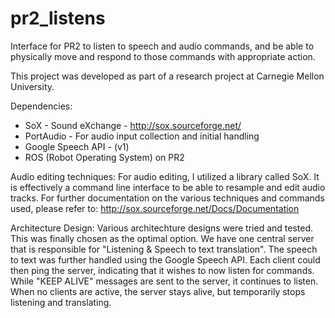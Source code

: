 pr2_listens
===========

Interface for PR2 to listen to speech and audio commands, and be able to physically move and respond to those commands with appropriate action.

This project was developed as part of a research project at Carnegie Mellon University.

Dependencies:
- SoX - Sound eXchange - http://sox.sourceforge.net/
- PortAudio - For audio input collection and initial handling
- Google Speech API - (v1)
- ROS (Robot Operating System) on PR2

Audio editing techniques:
For audio editing, I utilized a library called SoX. It is effectively a command line interface to be able to resample and edit audio tracks.
For further documentation on the various techniques and commands used, please refer to: http://sox.sourceforge.net/Docs/Documentation


Architecture Design:
Various architechture designs were tried and tested. This was finally chosen as the optimal option.
We have one central server that is responsible for "Listening & Speech to text translation". The speech to text was further handled using the Google Speech API.
Each client could then ping the server, indicating that it wishes to now listen for commands. While "KEEP ALIVE" messages are sent to the server, it continues to listen. When no clients are active, the server stays alive, but temporarily stops listening and translating.


